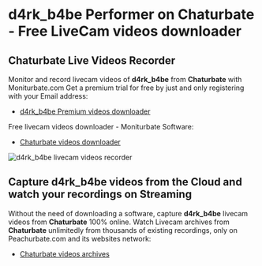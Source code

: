 # d4rk_b4be Performer on Chaturbate - Free LiveCam videos downloader

## Chaturbate Live Videos Recorder

Monitor and record livecam videos of **d4rk_b4be** from **Chaturbate** with Moniturbate.com
Get a premium trial for free by just and only registering with your Email address:
* [d4rk_b4be Premium videos downloader](https://moniturbate.com/request-demo-licence-key.html)

Free livecam videos downloader - Moniturbate Software:
* [Chaturbate videos downloader](https://moniturbate.com/moniturbate-download-software.html)

![d4rk_b4be livecam videos recorder](https://peachurnet.com/templates/moniturbate-software.png)


## Capture d4rk_b4be videos from the Cloud and watch your recordings on Streaming

Without the need of downloading a software, capture **d4rk_b4be** livecam videos from **Chaturbate** 100% online.
Watch Livecam archives from **Chaturbate** unlimitedly from thousands of existing recordings, only on Peachurbate.com and its websites network:
* [Chaturbate videos archives](https://peachurnet.com/)